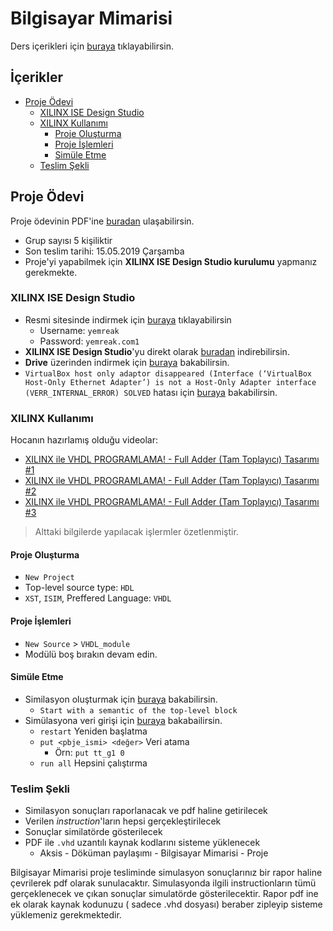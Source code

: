 # Bilgisayar Mimarisi <!-- omit in toc -->

Ders içerikleri için [buraya](https://drive.google.com/open?id=1UaEzFYthEzpGg_r3B0o4bznxK6XkuEVE) tıklayabilirsin.

## İçerikler <!-- omit in toc -->

- [Proje Ödevi](#proje-%C3%B6devi)
  - [XILINX ISE Design Studio](#xilinx-ise-design-studio)
  - [XILINX Kullanımı](#xilinx-kullan%C4%B1m%C4%B1)
    - [Proje Oluşturma](#proje-olu%C5%9Fturma)
    - [Proje İşlemleri](#proje-i%CC%87%C5%9Flemleri)
    - [Simüle Etme](#sim%C3%BCle-etme)
  - [Teslim Şekli](#teslim-%C5%9Fekli)

## Proje Ödevi

Proje ödevinin PDF'ine [buradan][Proje Ödevi] ulaşabilirsin.

- Grup sayısı 5 kişiliktir
- Son teslim tarihi: 15.05.2019 Çarşamba
- Proje'yi yapabilmek için **XILINX ISE Design Studio kurulumu** yapmanız gerekmekte.

### XILINX ISE Design Studio

- Resmi sitesinde indirmek için [buraya][XILINX ISE Design Studio] tıklayabilirsin
  - Username: `yemreak`
  - Password: `yemreak.com1`
- **XILINX ISE Design Studio**'yu direkt olarak [buradan][XILINX ISE Design Studio - Direct] indirebilirsin.
- **Drive** üzerinden indirmek için [buraya][XILINX ISE Design Studio - Drive] bakabilirsin.
- `VirtualBox host only adaptor disappeared (Interface (‘VirtualBox Host-Only Ethernet Adapter’) is not a Host-Only Adapter interface (VERR_INTERNAL_ERROR) SOLVED` hatası için [buraya][Hata Çözümü 1] bakabilirsin.

### XILINX Kullanımı

Hocanın hazırlamış olduğu videolar:

- [XILINX ile VHDL PROGRAMLAMA! - Full Adder (Tam Toplayıcı) Tasarımı #1](https://www.youtube.com/watch?v=-SZuTT3xa18)
- [XILINX ile VHDL PROGRAMLAMA! - Full Adder (Tam Toplayıcı) Tasarımı #2](https://www.youtube.com/watch?v=H7jihUQz-Io)
- [XILINX ile VHDL PROGRAMLAMA! - Full Adder (Tam Toplayıcı) Tasarımı #3](https://www.youtube.com/watch?v=Sw5ktjHl1zc)

> Alttaki bilgilerde yapılacak işlermler özetlenmiştir.

#### Proje Oluşturma

- `New Project`
- Top-level source type: `HDL`
- `XST`, `ISIM`, Preffered Language: `VHDL`

#### Proje İşlemleri

- `New Source` > `VHDL_module`
- Modülü boş bırakın devam edin.

#### Simüle Etme

- Similasyon oluşturmak için [buraya][XILINX ISE - Simulation] bakabilirsin.
  - `Start with a semantic of the top-level block`
- Simülasyona veri girişi için [buraya][ISIM Simulator] bakabailirsin.
  - `restart` Yeniden başlatma
  - `put <pbje_ismi> <değer>` Veri atama
    - Örn: `put tt_g1 0`
  - `run all` Hepsini çalıştırma

### Teslim Şekli

- Similasyon sonuçları raporlanacak ve pdf haline getirilecek
- Verilen *instruction*'ların hepsi gerçekleştirilecek
- Sonuçlar similatörde gösterilecek
- PDF ile `.vhd` uzantılı kaynak kodlarını sisteme yüklenecek
  - Aksis - Döküman paylaşımı - Bilgisayar Mimarisi - Proje

Bilgisayar Mimarisi proje tesliminde simulasyon sonuçlarınız bir rapor haline çevrilerek pdf olarak sunulacaktır. Simulasyonda ilgili instructionların tümü gerçeklenecek ve çıkan sonuçlar simulatörde gösterilecektir. Rapor pdf ine ek olarak kaynak kodunuzu ( sadece .vhd dosyası) beraber zipleyip sisteme yüklemeniz gerekmektedir.

[Proje Ödevi]: ../res/2019_bilgisayar_mimarisi_proje.pdf
[XILINX ISE Design Studio]: https://www.xilinx.com/support/download/index.html/content/xilinx/en/downloadNav/design-tools.html
[XILINX ISE Design Studio - Direct]: https://xilinx-ax-dl.entitlenow.com/dl/ul/2018/02/21/R209898474/Xilinx_ISE_S6_Win10_14.7_ISE_VMs_0206_1.zip/70f417f0787735862bdf9e9e3107e2af/5CC73BF4?akdm=0&filename=Xilinx_ISE_S6_Win10_14.7_ISE_VMs_0206_1.zip
[XILINX ISE Design Studio - Drive]: https://drive.google.com/open?id=1-4j-ZBZmA5axu2G3ebxcITROWsR2IUny
[XILINX ISE - Simulation]: https://youtu.be/H7jihUQz-Io?t=637
[ISIM Simulator]: https://youtu.be/Sw5ktjHl1zc?t=576
[Hata Çözümü 1]: https://darrenoneill.eu/?p=627
